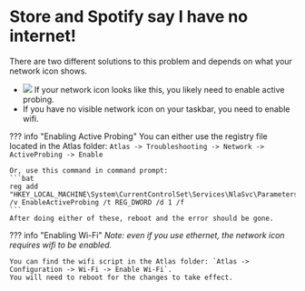 # Store and Spotify say I have no internet!

There are two different solutions to this problem and depends on what your network icon shows.

- ![](/assets/images/network_error.png) If your network icon looks like this, you likely need to enable active probing.
- If you have no visible network icon on your taskbar, you need to enable wifi.

??? info "Enabling Active Probing"
	You can either use the registry file located in the Atlas folder: `Atlas -> Troubleshooting -> Network -> ActiveProbing -> Enable`

	Or, use this command in command prompt:
	```bat
	reg add "HKEY_LOCAL_MACHINE\System\CurrentControlSet\Services\NlaSvc\Parameters\Internet" /v EnableActiveProbing /t REG_DWORD /d 1 /f
	```
	After doing either of these, reboot and the error should be gone.

??? info "Enabling Wi-Fi"
	*Note: even if you use ethernet, the network icon requires wifi to be enabled.*

	You can find the wifi script in the Atlas folder: `Atlas -> Configuration -> Wi-Fi -> Enable Wi-Fi`.
	You will need to reboot for the changes to take effect.